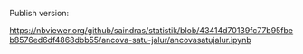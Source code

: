 Publish version:

<https://nbviewer.org/github/saindras/statistik/blob/43414d70139fc77b95fbeb8576ed6df4868dbb55/ancova-satu-jalur/ancovasatujalur.ipynb>